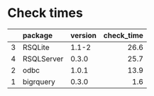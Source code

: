 # Check times

|   |package    |version | check_time|
|:--|:----------|:-------|----------:|
|3  |RSQLite    |1.1-2   |       26.6|
|4  |RSQLServer |0.3.0   |       25.7|
|2  |odbc       |1.0.1   |       13.9|
|1  |bigrquery  |0.3.0   |        1.6|


